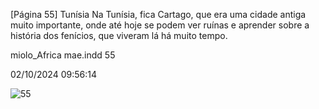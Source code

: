 [Página 55]
Tunísia
Na Tunísia, fica
Cartago, que era uma
cidade antiga muito
importante, onde
até hoje se podem
ver ruínas e aprender
sobre a história dos
fenícios, que viveram
lá há muito tempo.

miolo_Africa mae.indd 55

02/10/2024 09:56:14

![55](./img/page_55-01.jpg)
